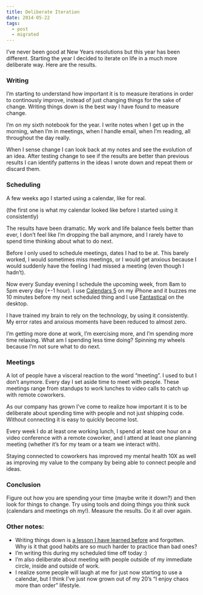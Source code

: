 ```yaml
---
title: Deliberate Iteration
date: 2014-05-22
tags:
  - post
  - migrated
---
```


I’ve never been good at New Years resolutions but this year has been different. Starting the year I decided to iterate on life in a much more deliberate way. Here are the results.

### Writing

I’m starting to understand how important it is to measure iterations in order to continously improve, instead of just changing things for the sake of change. Writing things down is the best way I have found to measure change.

I’m on my sixth notebook for the year. I write notes when I get up in the morning, when I’m in meetings, when I handle email, when I’m reading, all throughout the day really.

When I sense change I can look back at my notes and see the evolution of an idea. After testing change to see if the results are better than previous results I can identify patterns in the ideas I wrote down and repeat them or discard them.

### Scheduling

A few weeks ago I started using a calendar, like for real.

(the first one is what my calendar looked like before I started using it consistently)

The results have been dramatic. My work and life balance feels better than ever, I don’t feel like I’m dropping the ball anymore, and I rarely have to spend time thinking about what to do next.

Before I only used to schedule meetings, dates I had to be at. This barely worked, I would sometimes miss meetings, or I would get anxious because I would suddenly have the feeling I had missed a meeting (even though I hadn’t).

Now every Sunday evening I schedule the upcoming week, from 8am to 5pm every day (+-1 hour). I use [Calendars 5](http://readdle.com/products/calendars5/) on my iPhone and it buzzes me 10 minutes before my next scheduled thing and I use [Fantastical](https://flexibits.com/fantastical) on the desktop.

I have trained my brain to rely on the technology, by using it consistently. My error rates and anxious moments have been reduced to almost zero.

I’m getting more done at work, I’m exercising more, and I’m spending more time relaxing. What am I spending less time doing? Spinning my wheels because I’m not sure what to do next.

### Meetings

A lot of people have a visceral reaction to the word “meeting”. I used to but I don’t anymore. Every day I set aside time to meet with people. These meetings range from standups to work lunches to video calls to catch up with remote coworkers.

As our company has grown I’ve come to realize how important it is to be deliberate about spending time with people and not just shipping code. Without connecting it is easy to quickly become lost.

Every week I do at least one working lunch, I spend at least one hour on a video conference with a remote coworker, and I attend at least one planning meeting (whether it’s for my team or a team we interact with).

Staying connected to coworkers has improved my mental health 10X as well as improving my value to the company by being able to connect people and ideas.

### Conclusion

Figure out how you are spending your time (maybe write it down?) and then look for things to change. Try using tools and doing things you think suck (calendars and meetings oh my!). Measure the results. Do it all over again.

### Other notes:

- Writing things down is [a lesson I have learned before](http://theprogrammingbutler.com/blog/archives/2011/10/03/just-write-it-down/) and forgotten. Why is it that good habits are so much harder to practice than bad ones?
- I’m writing this during my scheduled time off today :)
- I’m also deliberate about meeting with people outside of my immediate circle, inside and outside of work.
- I realize some people will laugh at me for just now starting to use a calendar, but I think I’ve just now grown out of my 20’s “I enjoy chaos more than order” lifestyle.
